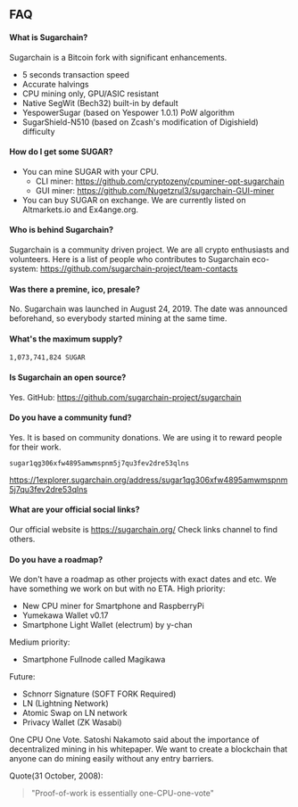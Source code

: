 FAQ
---

#### What is Sugarchain?
Sugarchain is a Bitcoin fork with significant enhancements.
- 5 seconds transaction speed
- Accurate halvings
- CPU mining only, GPU/ASIC resistant
- Native SegWit (Bech32) built-in by default
- YespowerSugar (based on Yespower 1.0.1) PoW algorithm
- SugarShield-N510 (based on Zcash's modification of Digishield) difficulty

#### How do I get some SUGAR?
- You can mine SUGAR with your CPU.
  * CLI miner: https://github.com/cryptozeny/cpuminer-opt-sugarchain
  * GUI miner: https://github.com/Nugetzrul3/sugarchain-GUI-miner
- You can buy SUGAR on exchange. We are currently listed on Altmarkets.io and Ex4ange.org.

#### Who is behind Sugarchain?
Sugarchain is a community driven project. We are all crypto enthusiasts and volunteers. Here is a list of people who contributes to Sugarchain eco-system: https://github.com/sugarchain-project/team-contacts

#### Was there a premine, ico, presale?
No. Sugarchain was launched in August 24, 2019. The date was announced beforehand, so everybody started mining at the same time.

#### What's the maximum supply?
```
1,073,741,824 SUGAR
```

#### Is Sugarchain an open source?
Yes.
GitHub: https://github.com/sugarchain-project/sugarchain

#### Do you have a community fund?
Yes. It is based on community donations. We are using it to reward people for their work.
```
sugar1qg306xfw4895amwmspnm5j7qu3fev2dre53qlns
```
https://1explorer.sugarchain.org/address/sugar1qg306xfw4895amwmspnm5j7qu3fev2dre53qlns

#### What are your official social links?
Our official website is https://sugarchain.org/ Check links channel to find others.

#### Do you have a roadmap?
We don't have a roadmap as other projects with exact dates and etc. We have something we work on but with no ETA.
High priority:
- New CPU miner for Smartphone and RaspberryPi
- Yumekawa Wallet v0.17
- Smartphone Light Wallet (electrum) by y-chan

Medium priority:
- Smartphone Fullnode called Magikawa

Future:
- Schnorr Signature (SOFT FORK Required)
- LN (Lightning Network)
- Atomic Swap on LN network
- Privacy Wallet (ZK Wasabi)

One CPU One Vote.
Satoshi Nakamoto said about the importance of decentralized mining in his whitepaper. We want to create a blockchain that anyone can do mining easily without any entry barriers.

Quote(31 October, 2008):
> "Proof-of-work is essentially one-CPU-one-vote"
